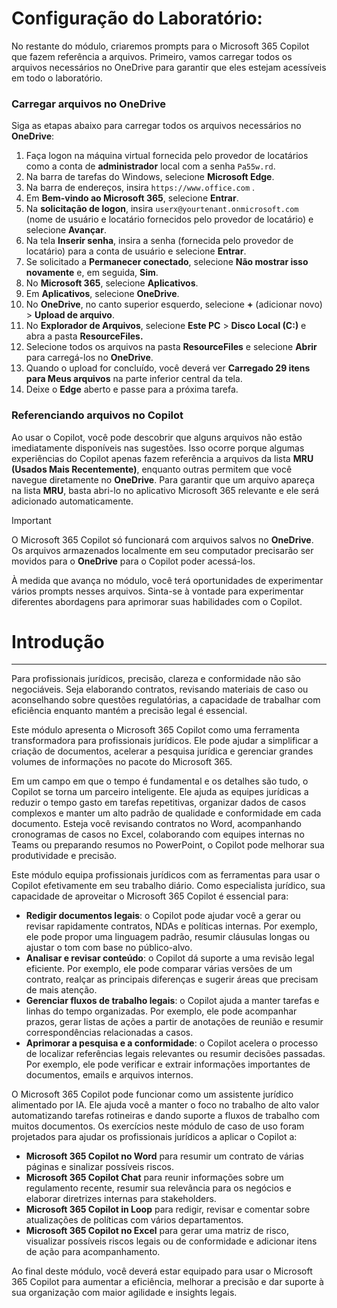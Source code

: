 # Configuração do Laboratório:

No restante do módulo, criaremos prompts para o Microsoft 365 Copilot que fazem referência a arquivos. Primeiro, vamos carregar todos os arquivos necessários no OneDrive para garantir que eles estejam acessíveis em todo o laboratório.


### Carregar arquivos no OneDrive

Siga as etapas abaixo para carregar todos os arquivos necessários no **OneDrive**:

1. Faça logon na máquina virtual fornecida pelo provedor de locatários como a conta de **administrador** local com a senha `Pa55w.rd`.
2. Na barra de tarefas do Windows, selecione **Microsoft Edge**.
3. Na barra de endereços, insira `https://www.office.com` .
4. Em **Bem-vindo ao Microsoft 365**, selecione **Entrar**.
5. Na **solicitação de logon**, insira `userx@yourtenant.onmicrosoft.com` (nome de usuário e locatário fornecidos pelo provedor de locatário) e selecione **Avançar**.
6. Na tela **Inserir senha**, insira a senha (fornecida pelo provedor de locatário) para a conta de usuário e selecione **Entrar**.
7. Se solicitado a **Permanecer conectado**, selecione **Não mostrar isso novamente** e, em seguida, **Sim**.
8. No **Microsoft 365**, selecione **Aplicativos**.
9. Em **Aplicativos**, selecione **OneDrive**.
10. No **OneDrive**, no canto superior esquerdo, selecione **+** (adicionar novo) > **Upload de arquivo**.
11. No **Explorador de Arquivos**, selecione **Este PC** > **Disco Local (C:)** e abra a pasta **ResourceFiles.**
12. Selecione todos os arquivos na pasta **ResourceFiles** e selecione **Abrir** para carregá-los no **OneDrive**.
13. Quando o upload for concluído, você deverá ver **Carregado 29 itens para Meus arquivos** na parte inferior central da tela.
14. Deixe o **Edge** aberto e passe para a próxima tarefa.

### Referenciando arquivos no Copilot

Ao usar o Copilot, você pode descobrir que alguns arquivos não estão imediatamente disponíveis nas sugestões. Isso ocorre porque algumas experiências do Copilot apenas fazem referência a arquivos da lista **MRU (Usados Mais Recentemente)**, enquanto outras permitem que você navegue diretamente no **OneDrive**. Para garantir que um arquivo apareça na lista **MRU**, basta abri-lo no aplicativo Microsoft 365 relevante e ele será adicionado automaticamente.

> [!IMPORTANT]
> O Microsoft 365 Copilot só funcionará com arquivos salvos no **OneDrive**. Os arquivos armazenados localmente em seu computador precisarão ser movidos para o **OneDrive** para o Copilot poder acessá-los.

À medida que avança no módulo, você terá oportunidades de experimentar vários prompts nesses arquivos. Sinta-se à vontade para experimentar diferentes abordagens para aprimorar suas habilidades com o Copilot.

# Introdução
---
Para profissionais jurídicos, precisão, clareza e conformidade não são negociáveis. Seja elaborando contratos, revisando materiais de caso ou aconselhando sobre questões regulatórias, a capacidade de trabalhar com eficiência enquanto mantém a precisão legal é essencial.

Este módulo apresenta o Microsoft 365 Copilot como uma ferramenta transformadora para profissionais jurídicos. Ele pode ajudar a simplificar a criação de documentos, acelerar a pesquisa jurídica e gerenciar grandes volumes de informações no pacote do Microsoft 365.

Em um campo em que o tempo é fundamental e os detalhes são tudo, o Copilot se torna um parceiro inteligente. Ele ajuda as equipes jurídicas a reduzir o tempo gasto em tarefas repetitivas, organizar dados de casos complexos e manter um alto padrão de qualidade e conformidade em cada documento. Esteja você revisando contratos no Word, acompanhando cronogramas de casos no Excel, colaborando com equipes internas no Teams ou preparando resumos no PowerPoint, o Copilot pode melhorar sua produtividade e precisão.

Este módulo equipa profissionais jurídicos com as ferramentas para usar o Copilot efetivamente em seu trabalho diário. Como especialista jurídico, sua capacidade de aproveitar o Microsoft 365 Copilot é essencial para:
- **Redigir documentos legais**: o Copilot pode ajudar você a gerar ou revisar rapidamente contratos, NDAs e políticas internas. Por exemplo, ele pode propor uma linguagem padrão, resumir cláusulas longas ou ajustar o tom com base no público-alvo.
- **Analisar e revisar conteúdo**: o Copilot dá suporte a uma revisão legal eficiente. Por exemplo, ele pode comparar várias versões de um contrato, realçar as principais diferenças e sugerir áreas que precisam de mais atenção.
- **Gerenciar fluxos de trabalho legais**: o Copilot ajuda a manter tarefas e linhas do tempo organizadas. Por exemplo, ele pode acompanhar prazos, gerar listas de ações a partir de anotações de reunião e resumir correspondências relacionadas a casos.
- **Aprimorar a pesquisa e a conformidade**: o Copilot acelera o processo de localizar referências legais relevantes ou resumir decisões passadas. Por exemplo, ele pode verificar e extrair informações importantes de documentos, emails e arquivos internos.

O Microsoft 365 Copilot pode funcionar como um assistente jurídico alimentado por IA. Ele ajuda você a manter o foco no trabalho de alto valor automatizando tarefas rotineiras e dando suporte a fluxos de trabalho com muitos documentos. Os exercícios neste módulo de caso de uso foram projetados para ajudar os profissionais jurídicos a aplicar o Copilot a:
- **Microsoft 365 Copilot no Word** para resumir um contrato de várias páginas e sinalizar possíveis riscos.
- **Microsoft 365 Copilot Chat** para reunir informações sobre um regulamento recente, resumir sua relevância para os negócios e elaborar diretrizes internas para stakeholders.
- **Microsoft 365 Copilot in Loop** para redigir, revisar e comentar sobre atualizações de políticas com vários departamentos.
- **Microsoft 365 Copilot no Excel** para gerar uma matriz de risco, visualizar possíveis riscos legais ou de conformidade e adicionar itens de ação para acompanhamento.

Ao final deste módulo, você deverá estar equipado para usar o Microsoft 365 Copilot para aumentar a eficiência, melhorar a precisão e dar suporte à sua organização com maior agilidade e insights legais.

